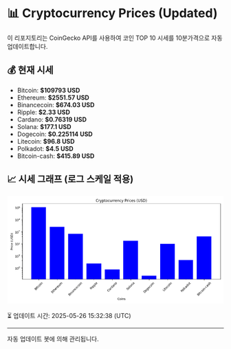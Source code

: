 
# 📊 Cryptocurrency Prices (Updated)

이 리포지토리는 CoinGecko API를 사용하여 코인 TOP 10 시세를 10분가격으로 자동 업데이트합니다.

## 💰 현재 시세
- Bitcoin: **$109793 USD**
- Ethereum: **$2551.57 USD**
- Binancecoin: **$674.03 USD**
- Ripple: **$2.33 USD**
- Cardano: **$0.76319 USD**
- Solana: **$177.1 USD**
- Dogecoin: **$0.225114 USD**
- Litecoin: **$96.8 USD**
- Polkadot: **$4.5 USD**
- Bitcoin-cash: **$415.89 USD**

## 📈 시세 그래프 (로그 스케일 적용)
![Crypto Prices](crypto_prices.png)

⏳ 업데이트 시간: 2025-05-26 15:32:38 (UTC)

---
자동 업데이트 봇에 의해 관리됩니다.
